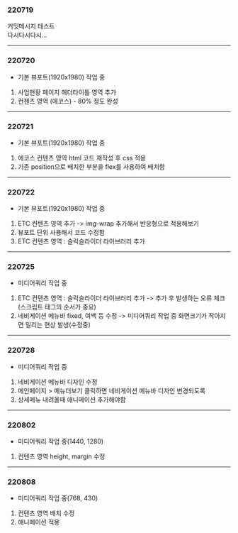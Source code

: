 ### 220719<br>
커밋메시지 테스트 <br>
다시다시다시...

---

### 220720<br>
- 기본 뷰포트(1920x1980) 작업 중
1. 사업현황 페이지 헤더타이틀 영역 추가
2. 컨첸츠 영역 (에코스) - 80% 정도 완성

---

### 220721<br>
- 기본 뷰포트(1920x1980) 작업 중
1. 에코스 컨텐츠 영역 html 코드 재작성 후 css 적용
2. 기존 position으로 배치한 부분을 flex를 사용하여 배치함

---

### 220722<br>
- 기본 뷰포트(1920x1980) 작업 중
1. ETC 컨텐츠 영역 추가 -> img-wrap 추가해서 반응형으로 적용해보기
2. 뷰포트 단위 사용해서 코드 수정함
3. ETC 컨텐츠 영역 : 슬릭슬라이더 라이브러리 추가

---

### 220725<br>
- 미디어쿼리 작업 중
1. ETC 컨텐츠 영역 : 슬릭슬라이더 라이브러리 추가 -> 추가 후 발생하는 오류 체크(스크립트 태그의 순서가 중요)
2. 네비게이션 메뉴바 fixed, 여백 등 수정 -> 미디어쿼리 작업 중 화면크기가 작아지면 밀리는 현상 발생(수정중)

---

### 220728<br>
- 미디어쿼리 작업 중
1. 네비게이션 메뉴바 디자인 수정
2. 메인페이지 > 메뉴더보기 클릭하면 네비게이션 메뉴바 디자인 변경되도록
3. 상세메뉴 내려올때 애니메이션 추가해야함

---
### 220802<br>
- 미디어쿼리 작업 중(1440, 1280)
1. 컨텐츠 영역 height, margin 수정

---

### 220808<br>
- 미디어쿼리 작업 중(768, 430)
1. 컨텐츠 영역 배치 수정
2. 애니메이션 적용



